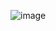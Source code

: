 ![image](https://github.com/Jiyarathore/Leetcode/assets/96529109/8c62b79c-0c0e-4856-a2a4-826f3daa9283)

